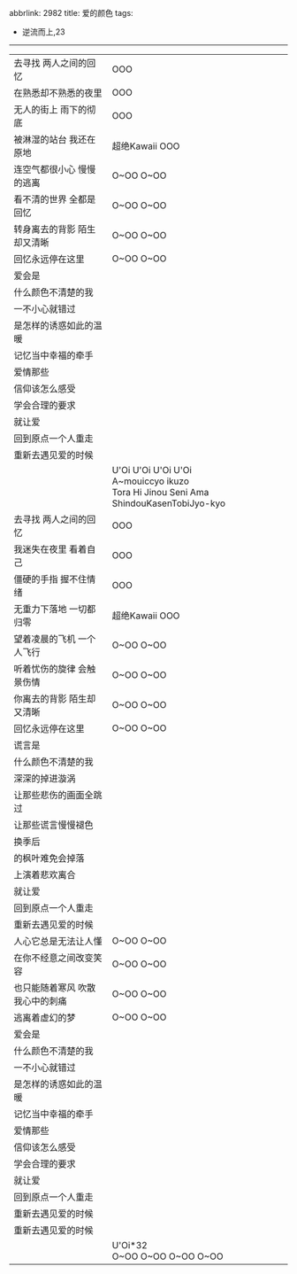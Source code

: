 abbrlink: 2982
title: 爱的颜色
tags:
  - 逆流而上,23
---
|      |      |
|--|--|
|去寻找 两人之间的回忆|OOO|
|在熟悉却不熟悉的夜里|OOO|
|无人的街上 雨下的彻底|OOO|
|被淋湿的站台 我还在原地|超绝Kawaii OOO|
|连空气都很小心 慢慢的逃离|O~OO O~OO|
|看不清的世界 全都是回忆|O~OO O~OO|
|转身离去的背影 陌生却又清晰|O~OO O~OO|
|回忆永远停在这里|O~OO O~OO|
|爱会是|      |
|什么颜色不清楚的我|      |
|一不小心就错过|      |
|是怎样的诱惑如此的温暖|      |
|记忆当中幸福的牵手|      |
|爱情那些|      |
|信仰该怎么感受|      |
|学会合理的要求|      |
|就让爱|      |
|回到原点一个人重走|      |
|重新去遇见爱的时候|      |
|      |U'Oi U'Oi U'Oi U'Oi<br>A~mouiccyo ikuzo<br>Tora Hi Jinou Seni Ama ShindouKasenTobiJyo-kyo|
|去寻找 两人之间的回忆|OOO|
|我迷失在夜里 看着自己|OOO|
|僵硬的手指 握不住情绪|OOO|
|无重力下落地 一切都归零|超绝Kawaii OOO|
|望着凌晨的飞机 一个人飞行|O~OO O~OO|
|听着忧伤的旋律 会触景伤情|O~OO O~OO|
|你离去的背影 陌生却又清晰|O~OO O~OO|
|回忆永远停在这里|O~OO O~OO|
|谎言是|      |
|什么颜色不清楚的我|      |
|深深的掉进漩涡|      |
|让那些悲伤的画面全跳过|      |
|让那些谎言慢慢褪色|      |
|换季后|      |
|的枫叶难免会掉落|      |
|上演着悲欢离合|      |
|就让爱|      |
|回到原点一个人重走|      |
|重新去遇见爱的时候|      |
|人心它总是无法让人懂|O~OO O~OO|
|在你不经意之间改变笑容|O~OO O~OO|
|也只能随着寒风 吹散我心中的刺痛|O~OO O~OO|
|逃离着虚幻的梦|O~OO O~OO|
|爱会是|      |
|什么颜色不清楚的我|      |
|一不小心就错过|      |
|是怎样的诱惑如此的温暖|      |
|记忆当中幸福的牵手|      |
|爱情那些|      |
|信仰该怎么感受|      |
|学会合理的要求|      |
|就让爱|      |
|回到原点一个人重走|      |
|重新去遇见爱的时候|      |
|重新去遇见爱的时候|      |
|      |U'Oi*32<br>O~OO O~OO O~OO O~OO|